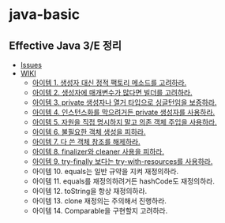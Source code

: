 # java-basic

## Effective Java 3/E 정리
- [Issues](https://github.com/ksw6169/java-basic/issues)
- [WIKI](https://github.com/ksw6169/java-basic/wiki)
  - [아이템 1. 생성자 대신 정적 팩토리 메소드를 고려하라.](https://github.com/ksw6169/java-basic/wiki/%EC%95%84%EC%9D%B4%ED%85%9C-1.-%EC%83%9D%EC%84%B1%EC%9E%90-%EB%8C%80%EC%8B%A0-%EC%A0%95%EC%A0%81-%ED%8C%A9%ED%86%A0%EB%A6%AC-%EB%A9%94%EC%86%8C%EB%93%9C%EB%A5%BC-%EA%B3%A0%EB%A0%A4%ED%95%98%EB%9D%BC.)
  - [아이템 2. 생성자에 매개변수가 많다면 빌더를 고려하라.](https://github.com/ksw6169/java-basic/wiki/%EC%95%84%EC%9D%B4%ED%85%9C-2.-%EC%83%9D%EC%84%B1%EC%9E%90%EC%97%90-%EB%A7%A4%EA%B0%9C%EB%B3%80%EC%88%98%EA%B0%80-%EB%A7%8E%EB%8B%A4%EB%A9%B4-%EB%B9%8C%EB%8D%94%EB%A5%BC-%EA%B3%A0%EB%A0%A4%ED%95%98%EB%9D%BC.)
  - [아이템 3. private 생성자나 열거 타입으로 싱글턴임을 보증하라.](https://github.com/ksw6169/java-basic/wiki/%EC%95%84%EC%9D%B4%ED%85%9C-3.-private-%EC%83%9D%EC%84%B1%EC%9E%90%EB%82%98-%EC%97%B4%EA%B1%B0-%ED%83%80%EC%9E%85%EC%9C%BC%EB%A1%9C-%EC%8B%B1%EA%B8%80%ED%84%B4%EC%9E%84%EC%9D%84-%EB%B3%B4%EC%A6%9D%ED%95%98%EB%9D%BC.)
  - [아이템 4. 인스턴스화를 막으려거든 private 생성자를 사용하라.](https://github.com/ksw6169/java-basic/wiki/%EC%95%84%EC%9D%B4%ED%85%9C-4.-%EC%9D%B8%EC%8A%A4%ED%84%B4%EC%8A%A4%ED%99%94%EB%A5%BC-%EB%A7%89%EC%9C%BC%EB%A0%A4%EA%B1%B0%EB%93%A0-private-%EC%83%9D%EC%84%B1%EC%9E%90%EB%A5%BC-%EC%82%AC%EC%9A%A9%ED%95%98%EB%9D%BC.)
  - [아이템 5. 자원을 직접 명시하지 말고 의존 객체 주입을 사용하라.](https://github.com/ksw6169/java-basic/wiki/%EC%95%84%EC%9D%B4%ED%85%9C-5.-%EC%9E%90%EC%9B%90%EC%9D%84-%EC%A7%81%EC%A0%91-%EB%AA%85%EC%8B%9C%ED%95%98%EC%A7%80-%EB%A7%90%EA%B3%A0-%EC%9D%98%EC%A1%B4-%EA%B0%9D%EC%B2%B4-%EC%A3%BC%EC%9E%85%EC%9D%84-%EC%82%AC%EC%9A%A9%ED%95%98%EB%9D%BC.)
  - [아이템 6. 불필요한 객체 생성을 피하라.](https://github.com/ksw6169/java-basic/wiki/%EC%95%84%EC%9D%B4%ED%85%9C-6.-%EB%B6%88%ED%95%84%EC%9A%94%ED%95%9C-%EA%B0%9D%EC%B2%B4-%EC%83%9D%EC%84%B1%EC%9D%84-%ED%94%BC%ED%95%98%EB%9D%BC.)
  - [아이템 7. 다 쓴 객체 참조를 해제하라.](https://github.com/ksw6169/java-basic/wiki/%EC%95%84%EC%9D%B4%ED%85%9C-7.-%EB%8B%A4-%EC%93%B4-%EA%B0%9D%EC%B2%B4-%EC%B0%B8%EC%A1%B0%EB%A5%BC-%ED%95%B4%EC%A0%9C%ED%95%98%EB%9D%BC.)
  - [아이템 8. finalizer와 cleaner 사용을 피하라.](https://github.com/ksw6169/java-basic/wiki/%EC%95%84%EC%9D%B4%ED%85%9C-8.-finalizer%EC%99%80-cleaner-%EC%82%AC%EC%9A%A9%EC%9D%84-%ED%94%BC%ED%95%98%EB%9D%BC.)
  - [아이템 9. try-finally 보다는 try-with-resources를 사용하라.](https://github.com/ksw6169/java-basic/wiki/%EC%95%84%EC%9D%B4%ED%85%9C-9.-try-finally-%EB%B3%B4%EB%8B%A4%EB%8A%94-try-with-resources%EB%A5%BC-%EC%82%AC%EC%9A%A9%ED%95%98%EB%9D%BC.)
  - 아이템 10. equals는 일반 규약을 지켜 재정의하라.
  - 아이템 11. equals를 재정의하려거든 hashCode도 재정의하라.
  - 아이템 12. toString을 항상 재정의하라.
  - 아이템 13. clone 재정의는 주의해서 진행하라.
  - 아이템 14. Comparable을 구현할지 고려하라.
